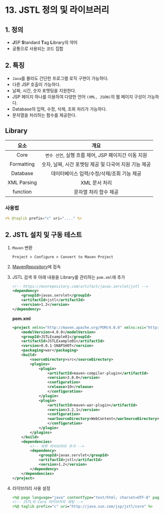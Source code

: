 # 13. JSTL 정의 및 라이브러리
## 1. 정의
- **J**SP **S**tandard **T**ag **L**ibrary의 약어
- 공통으로 사용되는 코드 집합
## 2. 특징
- `Java`를 몰라도 간단한 프로그램 로직 구현이 가능하다.
- 다른 JSP 호출이 가능하다.
- 날짜, 시간, 숫자 포멧팅을 지원한다.
- JSP 페이지 하나를 이용하여 다양한 언어 `(XML, JSON)`의 웹 페이지 구성이 가능하다.
- Database의 입력, 수정, 삭제, 조회 처리가 가능하다.
- 문자열을 처리하는 함수를 제공한다.

## Library
|    요소     |  개요                                      |
| :--------: | :---: |
| Core       | `변수 선언`, 실행 흐름 제어, JSP 페이지간 이동 지원|
| Formatting | 숫자, 날짜, 시간 포멧팅 제공 및 다국어 지원 기능 제공|
| Database   | 데이터베이스 입력/수정/삭제/조회 기능 제공         |
| XML Parsing| XML 문서 처리 |
| function   | 문자열 처리 함수 제공 |
### 사용법
```JSP
<% @taglib prefix="c" uri="...." %>
```

## 2. JSTL 설치 및 구동 테스트
1. `Maven` 변환
    ```
    Project > Configure > Convert to Maven Project
    ```
2. [MavenRepository](https://mvnrepository.com)에 접속
3. JSTL 검색 후 아래 내용을 Library를 관리하는 `pom.xml`에 추가
    ```xml
    <!-- https://mvnrepository.com/artifact/javax.servlet/jstl -->
    <dependency>
        <groupId>javax.servlet</groupId>
        <artifactId>jstl</artifactId>
        <version>1.2</version>
    </dependency>
    ```
    
    **pom.xml**
    ```xml
    <project xmlns="http://maven.apache.org/POM/4.0.0" xmlns:xsi="http://www.w3.org/2001/XMLSchema-instance" xsi:schemaLocation="http://maven.apache.org/POM/4.0.0 http://maven.apache.org/xsd/maven-4.0.0.xsd">
        <modelVersion>4.0.0</modelVersion>
        <groupId>JSTLExample01</groupId>
        <artifactId>JSTLExample01</artifactId>
        <version>0.0.1-SNAPSHOT</version>
        <packaging>war</packaging>
        <build>
            <sourceDirectory>src</sourceDirectory>
            <plugins>
                <plugin>
                    <artifactId>maven-compiler-plugin</artifactId>
                    <version>3.8.0</version>
                    <configuration>
                    <release>10</release>
                    </configuration>
                </plugin>
                <plugin>
                    <artifactId>maven-war-plugin</artifactId>
                    <version>3.2.1</version>
                    <configuration>
                    <warSourceDirectory>WebContent</warSourceDirectory>
                    </configuration>
                </plugin>
            </plugins>
        </build>
        <dependencies>
            <!-- 외부 라이브러리 추가 -->
            <dependency>
                <groupId>javax.servlet</groupId>
                <artifactId>jstl</artifactId>
                <version>1.2</version>
            </dependency>
        </dependencies>
    </project>
    ```
4. 라이브러리 사용 설정
    ```JSP
    <%@ page language="java" contentType="text/html; charset=UTF-8" pageEncoding="UTF-8"%>
    <!-- JSTL의 Core 라이브러리 세팅 -->
    <%@ taglib prefix="c" uri="http://java.sun.com/jsp/jstl/core" %>
    ```